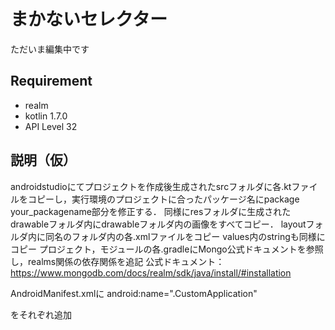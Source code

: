 # まかないセレクター
ただいま編集中です
## Requirement
- realm
- kotlin 1.7.0
- API Level 32

## 説明（仮）
androidstudioにてプロジェクトを作成後生成されたsrcフォルダに各.ktファイルをコピーし，実行環境のプロジェクトに合ったパッケージ名にpackage your_packagename部分を修正する．
同様にresフォルダに生成されたdrawableフォルダ内にdrawableフォルダ内の画像をすべてコピー．
layoutフォルダ内に同名のフォルダ内の各.xmlファイルをコピー
values内のstringも同様にコピー
プロジェクト，モジュールの各.gradleにMongo公式ドキュメントを参照し，realms関係の依存関係を追記
  公式ドキュメント：https://www.mongodb.com/docs/realm/sdk/java/install/#installation
  
AndroidManifest.xmlに
android:name=".CustomApplication"

<activity android:name=".LotteryResult"/>
<activity android:name=".ShowMenuActivity"/>
<activity android:name=".OptionActivity"/>

をそれぞれ追加

